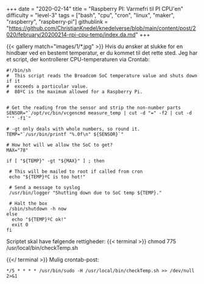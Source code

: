 +++
date = "2020-02-14"
title = "Raspberry PI: Varmefri til PI CPU'en"
difficulty = "level-3"
tags = ["bash", "cpu", "cron", "linux", "maker", "raspberry", "raspberry-pi"]
githublink = "https://github.com/ChristianKnedel/knedelverse/blob/main/content/post/2020/february/20200214-rpi-cpu-temp/index.da.md"
+++

{{< gallery match="images/1/*.jpg" >}}
Hvis du ønsker at slukke for en hindbær ved en bestemt temperatur, er du kommet til det rette sted. Jeg har et script, der kontrollerer CPU-temperaturen via Crontab:
```
#!/bin/sh
#  This script reads the Broadcom SoC temperature value and shuts down if it
#  exceeds a particular value.
#  80ºC is the maximum allowed for a Raspberry Pi.


# Get the reading from the sensor and strip the non-number parts
SENSOR="`/opt/vc/bin/vcgencmd measure_temp | cut -d "=" -f2 | cut -d "'" -f1`"

# -gt only deals with whole numbers, so round it.
TEMP="`/usr/bin/printf "%.0f\n" ${SENSOR}`"

# How hot will we allow the SoC to get?
MAX="78"

if [ "${TEMP}" -gt "${MAX}" ] ; then

 # This will be mailed to root if called from cron
 echo "${TEMP}ºC is too hot!"

 # Send a message to syslog
 /usr/bin/logger "Shutting down due to SoC temp ${TEMP}."

 # Halt the box
 /sbin/shutdown -h now
else
  echo "${TEMP}ºC ok!"
  exit 0
fi

```
Scriptet skal have følgende rettigheder:
{{< terminal >}}
chmod 775 /usr/local/bin/checkTemp.sh

{{</ terminal >}}
Mulig crontab-post:
```
*/5 * * * * /usr/bin/sudo -H /usr/local/bin/checkTemp.sh >> /dev/null 2>&1

```